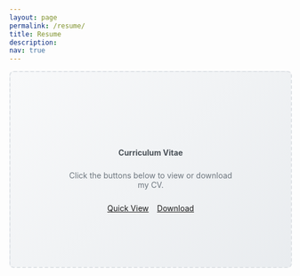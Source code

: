 ```yaml
---
layout: page
permalink: /resume/
title: Resume
description: 
nav: true
---
```


<div class="resume-container">
  <!-- <div class="resume-buttons">
    <a href="/assets/pdf/cv_msshamil_full.pdf" target="_blank" class="btn btn-outline-primary">
      <i class="fas fa-eye"></i> View Resume
    </a>
    <a href="/assets/pdf/cv_msshamil_full.pdf" download class="btn btn-primary">
      <i class="fas fa-download"></i> Download PDF
    </a>
  </div> -->
  
  <div class="resume-embed">
    <div class="pdf-placeholder" style="width: 100%; height: 350px; background: linear-gradient(135deg, #f8f9fa 0%, #e9ecef 100%); border: 2px dashed #dee2e6; border-radius: 8px; display: flex; flex-direction: column; align-items: center; justify-content: center; text-align: center;">
      <i class="fas fa-file-pdf" style="font-size: 3rem; color: #dc3545; margin-bottom: 20px;"></i>
      <h4 style="color: #495057; margin-bottom: 10px;">Curriculum Vitae</h4>
      <p style="color: #6c757d; margin-bottom: 25px; max-width: 300px;">Click the buttons below to view or download my CV.</p>
      <div style="display: flex; gap: 15px;">
        <a href="/assets/pdf/cv_msshamil_full.pdf" target="_blank" class="btn btn-outline-primary btn-sm">
          <i class="fas fa-eye"></i> Quick View
        </a>
        <a href="/assets/pdf/cv_msshamil_full.pdf" download class="btn btn-primary btn-sm">
          <i class="fas fa-download"></i> Download
        </a>
      </div>
    </div>
  </div>
  
  <!-- Add spacing at bottom -->
  <div style="height: 500px;"></div>
</div>